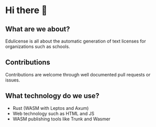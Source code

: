 # Hi there 👋

## What are we about?
Edulicense is all about the automatic generation of text licenses for organizations such as schools.

## Contributions
Contributions are welcome through well documented pull requests or issues.

## What technology do we use?
* Rust (WASM with Leptos and Axum)
* Web technology such as HTML and JS
* WASM publishing tools like Trunk and Wasmer
